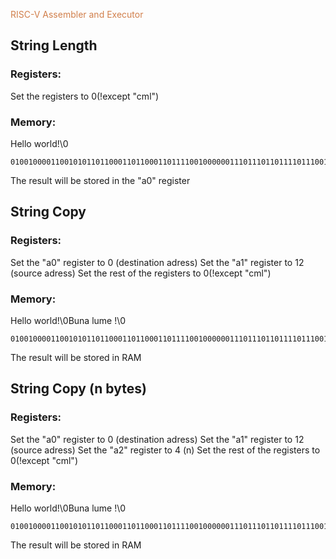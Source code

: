 <span style="color: #d17f4b;">RISC-V Assembler and Executor</span>

## String Length

### Registers:
Set the registers to 0(!except "cml")

### Memory:
Hello world!\0
```
01001000011001010110110001101100011011110010000001110111011011110111001001101100011001000010000100000000
```
The result will be stored in the "a0" register

## String Copy

### Registers:
Set the "a0" register to 0 (destination adress)
Set the "a1" register to 12 (source adress)
Set the rest of the registers to 0(!except "cml")

### Memory:
Hello world!\0Buna lume !\0
```
01001000011001010110110001101100011011110010000001110111011011110111001001101100011001000010000100000000010000100111010101101110011000010010000001001100011101010110110101100101001000000010000100000000
```
The result will be stored in RAM

## String Copy (n bytes)

### Registers:
Set the "a0" register to 0 (destination adress)
Set the "a1" register to 12 (source adress)
Set the "a2" register to 4 (n)
Set the rest of the registers to 0(!except "cml")

### Memory:
Hello world!\0Buna lume !\0
```
01001000011001010110110001101100011011110010000001110111011011110111001001101100011001000010000100000000010000100111010101101110011000010010000001001100011101010110110101100101001000000010000100000000
```
The result will be stored in RAM